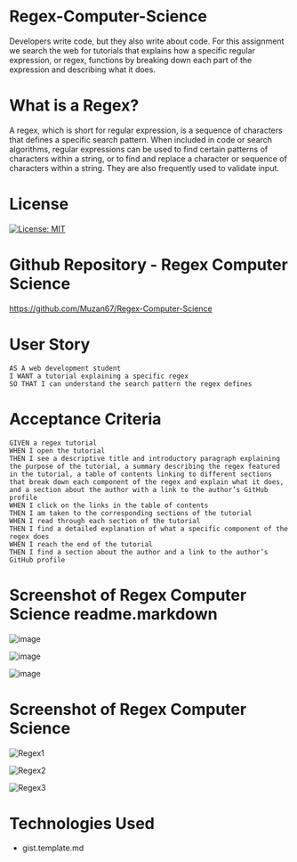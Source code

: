 # Regex-Computer-Science

Developers write code, but they also write about code. For this assignment we search the web for tutorials that explains how a specific regular expression, or regex, functions by breaking down each part of the expression and describing what it does.

# What is a Regex?

A regex, which is short for regular expression, is a sequence of characters that defines a specific search pattern. When included in code or search algorithms, regular expressions can be used to find certain patterns of characters within a string, or to find and replace a character or sequence of characters within a string. They are also frequently used to validate input.

# License

[![License: MIT](https://img.shields.io/badge/License-MIT-yellow.svg)](https://opensource.org/licenses/MIT)

# Github Repository - Regex Computer Science

https://github.com/Muzan67/Regex-Computer-Science

# User Story

```
AS A web development student
I WANT a tutorial explaining a specific regex
SO THAT I can understand the search pattern the regex defines
```

# Acceptance Criteria

```
GIVEN a regex tutorial
WHEN I open the tutorial
THEN I see a descriptive title and introductory paragraph explaining the purpose of the tutorial, a summary describing the regex featured in the tutorial, a table of contents linking to different sections that break down each component of the regex and explain what it does, and a section about the author with a link to the author’s GitHub profile
WHEN I click on the links in the table of contents
THEN I am taken to the corresponding sections of the tutorial
WHEN I read through each section of the tutorial
THEN I find a detailed explanation of what a specific component of the regex does
WHEN I reach the end of the tutorial
THEN I find a section about the author and a link to the author’s GitHub profile
```

# Screenshot of Regex Computer Science readme.markdown

![image](https://user-images.githubusercontent.com/102841726/183715807-780b7e0b-830b-4a69-b5c0-0d10d056afc9.png)

![image](https://user-images.githubusercontent.com/102841726/183715986-f460a2bc-55d5-48d2-b599-9d68a0a8334a.png)

![image](https://user-images.githubusercontent.com/102841726/183716089-23fd78de-1b48-4741-9a2f-29786475e1cd.png)

# Screenshot of Regex Computer Science

![Regex1](https://user-images.githubusercontent.com/102841726/183271133-c2fe20f4-941d-468c-9be4-bcbb7202e061.png)

![Regex2](https://user-images.githubusercontent.com/102841726/183271146-d0527dd7-a4a4-4708-9853-1ab3026698d1.png)

![Regex3](https://user-images.githubusercontent.com/102841726/183271157-a53049e0-5478-4f24-93ac-0aba2e227d73.png)

# Technologies Used

- gist.template.md
